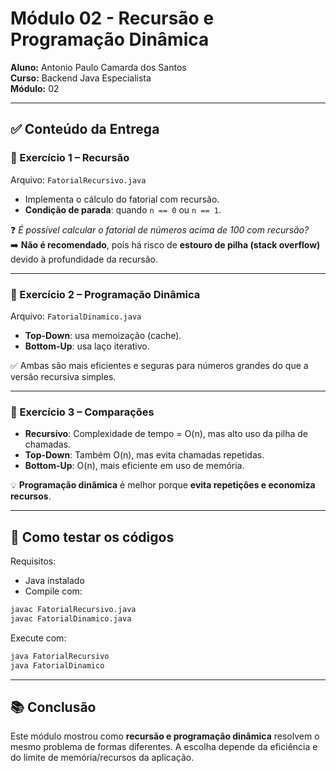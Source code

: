 
# Módulo 02 - Recursão e Programação Dinâmica

**Aluno:** Antonio Paulo Camarda dos Santos  
**Curso:** Backend Java Especialista  
**Módulo:** 02

---

## ✅ Conteúdo da Entrega

### 📌 Exercício 1 – Recursão
Arquivo: `FatorialRecursivo.java`  
- Implementa o cálculo do fatorial com recursão.
- **Condição de parada**: quando `n == 0` ou `n == 1`.

❓ *É possível calcular o fatorial de números acima de 100 com recursão?*  
➡️ **Não é recomendado**, pois há risco de **estouro de pilha (stack overflow)** devido à profundidade da recursão.

---

### 📌 Exercício 2 – Programação Dinâmica
Arquivo: `FatorialDinamico.java`  
- **Top-Down**: usa memoização (cache).
- **Bottom-Up**: usa laço iterativo.

✅ Ambas são mais eficientes e seguras para números grandes do que a versão recursiva simples.

---

### 📌 Exercício 3 – Comparações
- **Recursivo**: Complexidade de tempo = O(n), mas alto uso da pilha de chamadas.
- **Top-Down**: Também O(n), mas evita chamadas repetidas.
- **Bottom-Up**: O(n), mais eficiente em uso de memória.

💡 **Programação dinâmica** é melhor porque **evita repetições e economiza recursos**.

---

## 🧪 Como testar os códigos

Requisitos:
- Java instalado
- Compile com:
```bash
javac FatorialRecursivo.java
javac FatorialDinamico.java
```
Execute com:
```bash
java FatorialRecursivo
java FatorialDinamico
```

---

## 📚 Conclusão

Este módulo mostrou como **recursão e programação dinâmica** resolvem o mesmo problema de formas diferentes. A escolha depende da eficiência e do limite de memória/recursos da aplicação.

